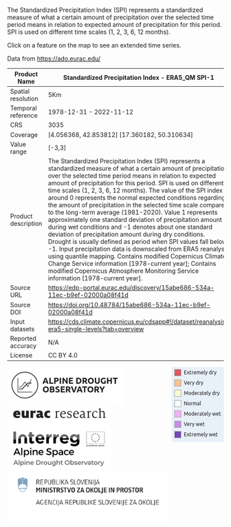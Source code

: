 The Standardized Precipitation Index (SPI) represents a standardized measure of what a certain amount of precipitation over the selected time period means in relation to expected amount of precipitation for this period. SPI is used on different time scales (1, 2, 3, 6, 12 months).

Click on a feature on the map to see an extended time series.

Data from https://ado.eurac.edu/

|Product Name| Standardized Precipitation Index - ERA5_QM SPI-1 |
| --- | --- |
| Spatial resolution | 5Km |
| Temporal reference | 1978-12-31 - 2022-11-12 |
| CRS | 3035 |
| Coverage | [4.056368, 42.853812] [17.360182, 50.310634] |
| Value range | [-3,3] |
| Product description | The Standardized Precipitation Index (SPI) represents a standardized measure of what a certain amount of precipitation over the selected time period means in relation to expected amount of precipitation for this period. SPI is used on different time scales (1, 2, 3, 6, 12 months). The value of the SPI index around 0 represents the normal expected conditions regarding the amount of precipitation in the selected time scale compared to the long-term average (1981-2020). Value 1 represents approximately one standard deviation of precipitation amount during wet conditions and -1 denotes about one standard deviation of precipitation amount during dry conditions. Drought is usually defined as period when SPI values fall below -1. Input precipitation data is downscaled from ERA5 reanalysis using quantile mapping. Contains modified Copernicus Climate Change Service information [1978-current year]; Contains modified Copernicus Atmosphere Monitoring Service information [1978-current year]. |
| Source URL | https://edp-portal.eurac.edu/discovery/15abe686-534a-11ec-b9ef-02000a08f41d |
| Source DOI | https://doi.org/10.48784/15abe686-534a-11ec-b9ef-02000a08f41d |
|Input datasets| https://cds.climate.copernicus.eu/cdsapp#!/dataset/reanalysis-era5-single-levels?tab=overview |
| Reported accuracy | N/A |
| License | CC BY 4.0 |

<div style="width: 100%;"><img style="float:right;" src="https://raw.githubusercontent.com/eurodatacube/eodash-assets/main/collections/ADO_Alpine_Drought_Observatory/SPEI.png"></img></div>

<div style="width: 100%;"><img src="https://raw.githubusercontent.com/eurodatacube/eodash-assets/main/collections/ADO_Alpine_Drought_Observatory/ADO_logo_2.png"></img></div>

<div style="width: 100%;"><img src="https://raw.githubusercontent.com/eurodatacube/eodash-assets/main/collections/ADO_Alpine_Drought_Observatory/ADO_logo.png"></img></div>

<div style="width: 100%;"><img src="https://raw.githubusercontent.com/eurodatacube/eodash-assets/main/collections/ADO_Alpine_Drought_Observatory/ADO_logo_3.png"></img></div>
